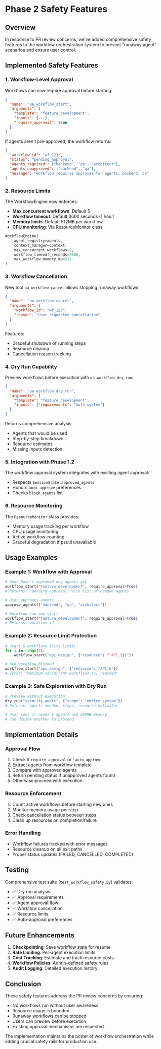 # Phase 2 Safety Features

## Overview

In response to PR review concerns, we've added comprehensive safety features to the workflow orchestration system to prevent "runaway agent" scenarios and ensure user control.

## Implemented Safety Features

### 1. Workflow-Level Approval

Workflows can now require approval before starting:

```json
{
  "name": "ua_workflow_start",
  "arguments": {
    "template": "feature_development",
    "inputs": {...},
    "require_approval": true
  }
}
```

If agents aren't pre-approved, the workflow returns:
```json
{
  "workflow_id": "wf_123",
  "status": "pending_approval",
  "agents_required": ["backend", "qa", "architect"],
  "agents_unapproved": ["backend", "qa"],
  "message": "Workflow requires approval for agents: backend, qa"
}
```

### 2. Resource Limits

The WorkflowEngine now enforces:
- **Max concurrent workflows**: Default 5
- **Workflow timeout**: Default 3600 seconds (1 hour)
- **Memory limits**: Default 512MB per workflow
- **CPU monitoring**: Via ResourceMonitor class

```python
WorkflowEngine(
    agent_registry=agents,
    context_manager=context,
    max_concurrent_workflows=5,
    workflow_timeout_seconds=3600,
    max_workflow_memory_mb=512
)
```

### 3. Workflow Cancellation

New tool `ua_workflow_cancel` allows stopping runaway workflows:

```json
{
  "name": "ua_workflow_cancel",
  "arguments": {
    "workflow_id": "wf_123",
    "reason": "User requested cancellation"
  }
}
```

Features:
- Graceful shutdown of running steps
- Resource cleanup
- Cancellation reason tracking

### 4. Dry Run Capability

Preview workflows before execution with `ua_workflow_dry_run`:

```json
{
  "name": "ua_workflow_dry_run",
  "arguments": {
    "template": "feature_development",
    "inputs": {"requirements": "Auth system"}
  }
}
```

Returns comprehensive analysis:
- Agents that would be used
- Step-by-step breakdown
- Resource estimates
- Missing inputs detection

### 5. Integration with Phase 1.2

The workflow approval system integrates with existing agent approval:
- Respects `SessionState.approved_agents`
- Honors `auto_approve` preferences
- Checks `block_agents` list

### 6. Resource Monitoring

The `ResourceMonitor` class provides:
- Memory usage tracking per workflow
- CPU usage monitoring
- Active workflow counting
- Graceful degradation if psutil unavailable

## Usage Examples

### Example 1: Workflow with Approval

```python
# User hasn't approved any agents yet
workflow_start("feature_development", require_approval=True)
# Returns: "pending_approval" with list of needed agents

# User approves agents
approve_agents(["backend", "qa", "architect"])

# Workflow can now start
workflow_start("feature_development", require_approval=True)
# Returns: workflow_id
```

### Example 2: Resource Limit Protection

```python
# Start 5 workflows (hits limit)
for i in range(5):
    workflow_start("api_design", {"resource": f"API_{i}"})

# 6th workflow blocked
workflow_start("api_design", {"resource": "API_6"})
# Error: "Maximum concurrent workflows (5) reached"
```

### Example 3: Safe Exploration with Dry Run

```python
# Preview without execution
dry_run("security_audit", {"scope": "entire_system"})
# Returns: agents needed, steps, resource estimates

# User sees it needs 5 agents and 500MB memory
# Can decide whether to proceed
```

## Implementation Details

### Approval Flow
1. Check if `require_approval` or `!auto_approve`
2. Extract agents from workflow template
3. Compare with approved agents
4. Return pending status if unapproved agents found
5. Otherwise proceed with execution

### Resource Enforcement
1. Count active workflows before starting new ones
2. Monitor memory usage per step
3. Check cancellation status between steps
4. Clean up resources on completion/failure

### Error Handling
- Workflow failures tracked with error messages
- Resource cleanup on all exit paths
- Proper status updates (FAILED, CANCELLED, COMPLETED)

## Testing

Comprehensive test suite (`test_workflow_safety.py`) validates:
- ✅ Dry run analysis
- ✅ Approval requirements
- ✅ Agent approval flow
- ✅ Workflow cancellation
- ✅ Resource limits
- ✅ Auto-approval preferences

## Future Enhancements

1. **Checkpointing**: Save workflow state for resume
2. **Rate Limiting**: Per-agent execution limits
3. **Cost Tracking**: Estimate and track resource costs
4. **Workflow Policies**: Admin-defined safety rules
5. **Audit Logging**: Detailed execution history

## Conclusion

These safety features address the PR review concerns by ensuring:
- No workflows run without user awareness
- Resource usage is bounded
- Runaway workflows can be stopped
- Users can preview before execution
- Existing approval mechanisms are respected

The implementation maintains the power of workflow orchestration while adding crucial safety rails for production use.